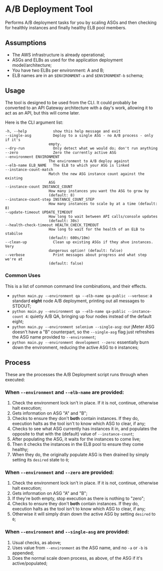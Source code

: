 # A/B Deployment Tool
Performs A/B deployment tasks for you by scaling ASGs and then checking for healthly instances and finally healthy ELB pool members.

## Assumptions
- The AWS infrastructure is already operational;
- ASGs and ELBs as used for the application deployment model/architecture;
- You have two ELBs per environment: A and B;
- ELB names are in an `$ENVIRONMENT-a` and `$ENVIRONMENT-b` schema;

## Usage
The tool is designed to be used from the CLI. It could probably be converted to an API Gateway architecture with a day's work, allowing it to act as an API, but this will come later.

Here is the CLI argument list:
```
-h, --help            show this help message and exit
--single-asg          Deploy to a single ASG - no A/B process - only if it's
                    empty.
--dry-run             Only detect what we would do; don't run anything
--zero                Zero the currently active ASG
--environment ENVIRONMENT
                    The environment to A/B deploy against
--elb-name ELB_NAME   The ELB to which your ASG is linked
--instance-count-match
                    Match the new ASG instance count against the existing
                    ASG
--instance-count INSTANCE_COUNT
                    How many instances you want tho ASG to grow by
                    (default: 8)
--instance-count-step INSTANCE_COUNT_STEP
                    How many instances to scale by at a time (default: 8)
--update-timeout UPDATE_TIMEOUT
                    How long to wait between API calls/console updates
                    (default: 30s)
--health-check-timeout HEALTH_CHECK_TIMEOUT
                    How long to wait for the health of an ELB to stabilse
                    (default: 600s/10m)
--clean-up            Clean up existing ASGs if they ahve instances. Very
                    dangerous option! (default: false)
--verbose             Print messages about progress and what step we're at
                    (default: false)
```

### Common Uses
This is a list of common command line combinations, and their effects.

- `python main.py --environment qa --elb-name qa-public --verbose`: a standard **eight** node A/B deployment, printing out all messages to STDOUT;
- `python main.py --environment qa --elb-name qa-public --instance-count 4`: quietly A/B QA, bringing up four nodes instead of the default eight;
- `python main.py --environment selenium --single-asg`: our jMeter ASG doesn't have a "B" counterpart, so the `--single-asg` flag just refreshes the ASG name provided to `--environment`;
- `python main.py --environment development --zero`: essentially burn down the environment, reducing the active ASG to `0` instances;

## Process
These are the processes the A/B Deployment script runs through when executed:

### When `--environment` and `--elb-name` are provided:
1. Check the environment lock isn't in place. If it is not, continue, otherwise halt execution;
1. Gets information on ASG "A" and "B";
1. Checks to ensure they don't **both** contain instances. If they do, execution halts as the tool isn't to know which ASG to clear, if any;
1. Checks to see what ASG currently has instances it in, and populates the opposite to that with the (default) value of `--instance-count`;
1. After populating the ASG, it waits for the instances to come live;
1. Then it checks the instances in the ELB pool to ensure they come healthy;
1. When they do, the originally populate ASG is then drained by simply setting its `desired` state to `0`;

### When `--environment` and `--zero` are provided:
1. Check the environment lock isn't in place. If it is not, continue, otherwise halt execution;
1. Gets information on ASG "A" and "B";
1. If they're both empty, stop execution as there is nothing to "zero";
1. Checks to ensure they don't **both** contain instances. If they do, execution halts as the tool isn't to know which ASG to clear, if any;
1. Otherwise it will simply drain down the active ASG by setting `desired` to `0`;

### When `--environment` and `--single-asg` are provided:
1. Usual checks, as above;
1. Uses value from `--environment` as the ASG name, and no `-a` or `-b` is appended;
1. Does the normal scale down process, as above, of the ASG if it's active/populated;
